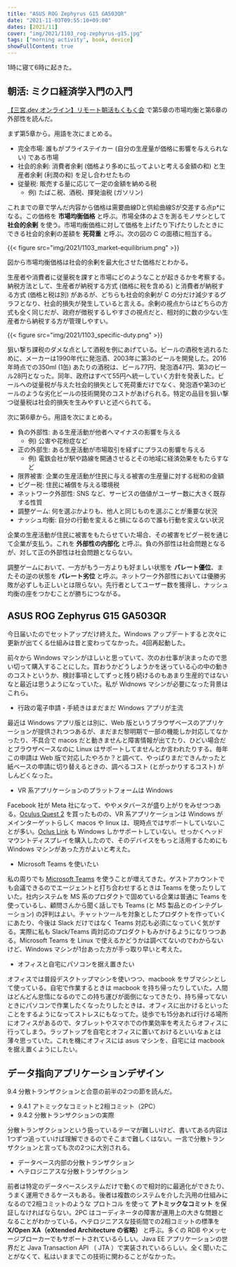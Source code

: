 ```yaml
---
title: "ASUS ROG Zephyrus G15 GA503QR"
date: "2021-11-03T09:55:10+09:00"
dates: [2021/11]
cover: "img/2021/1103_rog-zephyrus-g15.jpg"
tags: ["morning activity", book, device]
showFullContent: true
---
```


1時に寝て6時に起きた。

## 朝活: ミクロ経済学入門の入門

[【三宮.dev オンライン】リモート朝活もくもく会](https://kobe-sannomiya-dev.connpass.com/event/229642/) で第5章の市場均衡と第6章の外部性を読んだ。

まず第5章から。用語を次にまとめる。

* 完全市場: 誰もがプライステイカー (自分の生産量が価格に影響を与えられない) である市場
* 社会的余剰: 消費者余剰 (価格より多めに払ってよいと考える金額の和) と生産者余剰 (利潤の和) を足し合わせたもの
* 従量税: 販売する量に応じて一定の金額を納める税
  * 例) たばこ税、酒税、揮発油税 (ガソリン)

これまでの章で学んだ内容から価格は需要曲線Dと供給曲線Sが交差する点p\*になる。この価格を **市場均衡価格** と呼ぶ。市場全体のよさを測るモノサシとして **社会的余剰** を使う。市場均衡価格に対して価格を上げたり下げたりしたときにできる社会的余剰の差額を **死荷重** と呼ぶ。次の図の C の面積に相当する。

{{< figure src="img/2021/1103_market-equilibrium.png" >}}

図から市場均衡価格は社会的余剰を最大化させた価格だとわかる。

生産者や消費者に従量税を課すと市場にどのようなことが起きるかを考察する。納税方法として、生産者が納税する方式 (価格に税を含める) と消費者が納税する方式 (価格と税は別) があるが、どちらも社会的余剰が C の分だけ減少するグラフとなり、社会的損失が発生していると言える。余剰の視点からはどちらの方式も全く同じだが、政府が徴税するしやすさの視点だと、相対的に数の少ない生産者から納税する方が管理しやすい。

{{< figure src="img/2021/1103_specific-duty.png" >}}

狙い撃ち課税のダメな点として酒税を例にあげている。ビールの酒税を逃れるために、メーカーは1990年代に発泡酒、2003年に第3のビールを開発した。2016年時点での350ml (1缶) あたりの酒税は、ビール77円、発泡酒47円、第3のビール28円となった。同年、政府はすべて55円へ統一していく方針を発表した。ビールへの従量税が与えた社会的損失として死荷重だけでなく、発泡酒や第3のビールのような劣化ビールの技術開発のコストがあげられる。特定の品目を狙い撃つ従量税は社会的損失を生みやすいと述べられてる。

次に第6章から。用語を次にまとめる。

* 負の外部性: ある生産活動が他者へマイナスの影響を与える
  * 例) 公害や花粉症など
* 正の外部生: ある生産活動が市場取引を経ずにプラスの影響を与える
  * 例) 電鉄会社が駅や路線を開通させるとその地域に経済効果をもたらすなど
* 限界被害: 企業の生産活動が住民に与える被害の生産量に対する総和の金額
* ピグー税: 住民に補償を与える環境税
* ネットワーク外部性: SNS など、サービスの価値がユーザー数に大きく既存する性質
* 調整ゲーム: 何を選ぶかよりも、他人と同じものを選ぶことが重要な状況
* ナッシュ均衡: 自分の行動を変えると損になるので誰も行動を変えない状況

企業の生産活動が住民に被害をもたらせていた場合、その被害をピグー税を通じて企業が支払う。これを **外部性の内部化** と呼ぶ。負の外部性は社会問題となるが、対して正の外部性は社会問題とならない。

調整ゲームにおいて、一方がもう一方よりも好ましい状態を **パレート優位**、またその逆の状態を **パレート劣位** と呼ぶ。ネットワーク外部性においては優勝劣敗が必ずしも正しいとは限らない。先行者としてユーザー数を獲得し、ナッシュ均衡の座をつかむことが勝ちにつながる。

## ASUS ROG Zephyrus G15 GA503QR

今日届いたのでセットアップだけ終えた。Windows アップデートすると次々に更新が出てくる仕組みは昔と変わってなかった。4回再起動した。

前々から Windows マシンがほしいと思っていて、次のお仕事が決まったので思い切って購入することにした。買おうかどうしようかを迷っている心の中の動きのコストというか、検討事項としてずっと残り続けるのもあまり生産的ではないなと最近は思うようになっていた。私が Widnows マシンが必要になった背景はこれら。

* 行政の電子申請・手続きはまだまだ Windows アプリが主流

最近は Windows アプリ版とは別に、Web 版というブラウザベースのアプリケーションが提供されつつあるが、まだまだ黎明期で一部の機能しか対応してなかったり、不具合で macos だと動きませんと障害情報が出てたり、ひどい場合だとブラウザベースなのに Linux はサポートしてませんとか言われたりする。毎年この申請は Web 版で対応したやろか？と調べて、やっぱりまだできんかったと紙ベースの申請に切り替えるときの、調べるコスト (とがっかりするコスト) がしんどくなった。

* VR 系アプリケーションのプラットフォームは Windows

Facebook 社が Meta 社になって、ややメタバースが盛り上がりをみせつつある。[Oculus Quest 2](https://www.oculus.com/quest-2/) を買ったものの、VR 系アプリケーションは Windows がメインターゲットらしく macos や linux は、現時点ではサポートしていないことが多い。[Oclus Link](https://www.oculus.com/accessories/oculus-link/) も Windows しかサポートしていない。せっかくヘッドマウントディスプレイを購入したので、そのデバイスをもっと活用するためにも Windows マシンがあった方がよいと考えた。

* Microsoft Teams を使いたい

私の周りでも [Microsoft Teams](https://www.microsoft.com/ja-jp/microsoft-teams/group-chat-software) を使うことが増えてきた。ゲストアカウントでも会議できるのでエージェントと打ち合わせするときは Teams を使ったりしていた。社内システムを MS 系のプロダクトで固めている企業は普通に Teams を使っているし、顧問さんから聞く話しでも Teams (と MS 製品とのインテグレーション) の評判はよい。チャットツールを対象としたプロダクトを作っていくにあたり、今後は Slack だけではなく Teams 対応も必須になっていく気がする。実際に私も Slack/Teams 両対応のプロダクトもみかけるようになりつつある。Microsoft Teams を Linux で使えるかどうかは調べてないのでわからないけど、Windows マシンが1台あった方が手っ取り早いと考えた。

* オフィスと自宅にパソコンを据え置きたい

オフィスでは普段デスクトップマシンを使いつつ、macbook をサブマシンとして使っている。自宅で作業するときは macbook を持ち帰ったりしていた。人間はどんどん怠惰になるのでこの持ち運びが面倒になってきたり、持ち帰ってないときにパソコンで作業したくなったりしたときは、オフィスに出かけるといったことをするようになってストレスにもなってた。徒歩でも15分あれば行ける場所にオフィスがあるので、タブレットやスマホでの作業効率を考えたらオフィスに行ってしまう。ラップトップを自宅とオフィスに置いておけるといいなぁとは薄々思っていた。これを機にオフィスには asus マシンを、自宅には macbook を据え置くようにしたい。

## データ指向アプリケーションデザイン

9.4 分散トランザクションと合意の前半の2つの節を読んだ。

* 9.4.1 アトミックなコミットと2相コミット（2PC）
* 9.4.2 分散トランザクションの実際

分散トランザクションという扱っているテーマが難しいけど、書いてある内容は1つずつ追っていけば理解できるのでそこまで難しくはない。一言で分散トランザクションと言っても次の2つに大別される。

* データベース内部の分散トランザクション
* ヘテロジニアスな分散トランザクション 

前者は特定のデータベースシステムだけで動くので相対的に最適化ができたり、うまく運用できるケースもある。後者は複数のシステムを介した汎用の仕組みになるので2相コミットのような プロトコル を使って **アトミックなコミット** を保証しなければならない。2PC はコーディネータの障害が運用上の大きな問題となることがわかっている。ヘテロジニアスな技術間での2相コミットの標準を **X/Open XA（eXtended Architecture の省略）** と呼ぶ。多くの RDB やメッセージブローカーでもサポートされているらしい。Java EE アプリケーションの世界だと Java Transaction API （ JTA ）で実装されているらしい。全く聞いたことがなくて、私はいままでこの技術に関わることがなかった。
